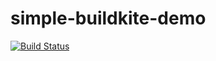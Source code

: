 # simple-buildkite-demo
[![Build Status](https://badge.buildkite.com/cc0a76001d39ec5b1134246063189952c96ee419584fadfb63.svg)](https://buildkite.com/pfmao/morty)